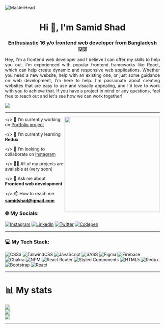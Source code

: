 ![MasterHead](https://repository-images.githubusercontent.com/297085169/aee2a480-7e7e-11eb-9f34-aa943f1978ea)
<h1 align="center">Hi 👋, I'm Samid Shad</h1>
<h3 align="center">Enthusiastic 16 y/o frontend web developer from Bangladesh 🇧🇩</h3>

<p align="justify">Hey, I'm a frontend web developer and I believe I can offer my skills to help you out. I'm experienced with popular frontend frameworks like React, which can help create dynamic and responsive web applications. Whether you need a new website, help with an existing one, or just some guidance on web development, I'm here to help. I'm passionate about creating websites that are easy to use and visually appealing, and I'd love to work with you to achieve that. If you have a project in mind or any questions, feel free to reach out and let's see how we can work together!</p>

[![](https://visitcount.itsvg.in/api?id=samidshad&icon=0&color=12)](https://visitcount.itsvg.in)

---

<img align="right" width="310px" src="https://steamuserimages-a.akamaihd.net/ugc/1631947648964785474/81CBA15178466DD47195A239232202E78987B714/?imw=637&imh=358&ima=fit&impolicy=Letterbox&imcolor=%23000000&letterbox=true" />

</> 🔭 I’m currently working on [Portfolio project](https://samidshad.github.io/lastTest/)

</> 🌱 I’m currently learning **Redux**

</> 👯 I’m looking to collaborate on [Instagram](https://www.instagram.com/samidshad/)

</> 👨‍💻 All of my projects are available at (very soon)

</> 💬 Ask me about **Frontend web development**

</> 📫 How to reach me **samidshad@gmail.com**

<h3 align="left">🌐 My Socials:</h3>

[![Instagram](https://img.shields.io/badge/Instagram-%23E4405F.svg?logo=Instagram&logoColor=white)](https://instagram.com/samidshad) [![LinkedIn](https://img.shields.io/badge/LinkedIn-%230077B5.svg?logo=linkedin&logoColor=white)](https://linkedin.com/in/samidshad) [![Twitter](https://img.shields.io/badge/Twitter-%231DA1F2.svg?logo=Twitter&logoColor=white)](https://twitter.com/samidshad) [![Codepen](https://img.shields.io/badge/Codepen-000000?style=for-the-badge&logo=codepen&logoColor=white)](https://codepen.io/samidshad) 

---

<h3 align="left">💻 My Tech Stack:</h3>

![CSS3](https://img.shields.io/badge/css3-%231572B6.svg?style=for-the-badge&logo=css3&logoColor=white) ![TailwindCSS](https://img.shields.io/badge/tailwindcss-%2338B2AC.svg?style=for-the-badge&logo=tailwind-css&logoColor=white) ![JavaScript](https://img.shields.io/badge/javascript-%23323330.svg?style=for-the-badge&logo=javascript&logoColor=%23F7DF1E) ![SASS](https://img.shields.io/badge/SASS-hotpink.svg?style=for-the-badge&logo=SASS&logoColor=white) 	![Figma](https://img.shields.io/badge/figma-%23F24E1E.svg?style=for-the-badge&logo=figma&logoColor=white) ![Firebase](https://img.shields.io/badge/firebase-%23039BE5.svg?style=for-the-badge&logo=firebase) ![Chakra](https://img.shields.io/badge/chakra-%234ED1C5.svg?style=for-the-badge&logo=chakraui&logoColor=white) ![NPM](https://img.shields.io/badge/NPM-%23000000.svg?style=for-the-badge&logo=npm&logoColor=white) ![React Router](https://img.shields.io/badge/React_Router-CA4245?style=for-the-badge&logo=react-router&logoColor=white) ![Styled Components](https://img.shields.io/badge/styled--components-DB7093?style=for-the-badge&logo=styled-components&logoColor=white) ![HTML5](https://img.shields.io/badge/html5-%23E34F26.svg?style=for-the-badge&logo=html5&logoColor=white) ![Redux](https://img.shields.io/badge/redux-%23593d88.svg?style=for-the-badge&logo=redux&logoColor=white) ![Bootstrap](https://img.shields.io/badge/bootstrap-%23563D7C.svg?style=for-the-badge&logo=bootstrap&logoColor=white) ![React](https://img.shields.io/badge/react-%2320232a.svg?style=for-the-badge&logo=react&logoColor=%2361DAFB)

---

<h1>📊 My stats </h3>

![](https://github-readme-stats.vercel.app/api?username=samidshad&theme=midnight-purple&hide_border=true&include_all_commits=true&count_private=true)<br/>
![](https://github-readme-streak-stats.herokuapp.com/?user=samidshad&theme=midnight-purple&hide_border=true)<br/>
![](https://github-readme-stats.vercel.app/api/top-langs/?username=samidshad&theme=midnight-purple&hide_border=true&include_all_commits=true&count_private=true&layout=compact)

---
